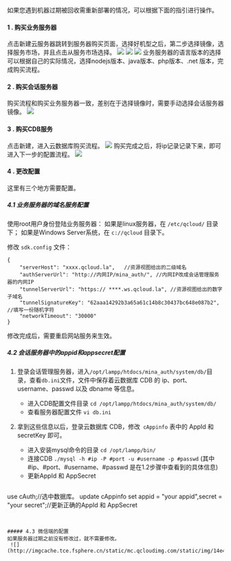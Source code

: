 
如果您遇到机器过期被回收需重新部署的情况，可以根据下面的指引进行操作。

#### 1 . 购买业务服务器
点击新建云服务器跳转到服务器购买页面，选择好机型之后，第二步选择镜像，选择服务市场，并且点击从服务市场选择。
![](http://imgcache.tce.fsphere.cn/static/mc.qcloudimg.com/static/img/940bdaae1ceae8572498ef645901fc06/image.png) 
![](http://imgcache.tce.fsphere.cn/static/mc.qcloudimg.com/static/img/83e736257210b27311297f93c651a5c0/image.png)
![](http://imgcache.tce.fsphere.cn/static/mc.qcloudimg.com/static/img/366b7cc57f14b8a0fb76fbb9bab4500a/image.png)
业务服务器的语言版本的选择可以根据自己的实际情况，选择nodejs版本、java版本、php版本、.net 版本，完成购买流程。


#### 2 . 购买会话服务器
购买流程和购买业务服务器一致，差别在于选择镜像时，需要手动选择会话服务器镜像。
 ![](http://imgcache.tce.fsphere.cn/static/mc.qcloudimg.com/static/img/d4d936de673918a49adb3c5d0944cd3e/image.png)

#### 3 . 购买CDB服务
点击新建，进入云数据库购买流程。
 ![](http://imgcache.tce.fsphere.cn/static/mc.qcloudimg.com/static/img/92a1f638f619e59583923303226164fe/image.png)
购买完成之后，将ip记录记录下来，即可进入下一步的配置流程。
 ![](http://imgcache.tce.fsphere.cn/static/mc.qcloudimg.com/static/img/d34074c0b7f953d77a76af3bee79b6b7/image.png)

#### 4 . 更改配置
这里有三个地方需要配置。

##### 4.1 业务服务器的域名服务配置
使用root用户身份登陆业务服务器：
如果是linux服务器，在 `/etc/qcloud/` 目录下；
如果是Windows Server系统，在 `c://qcloud` 目录下。

修改 `sdk.config` 文件：

```
{
    "serverHost": "xxxx.qcloud.la",   //资源视图给出的二级域名
    "authServerUrl": "http://内网IP/mina_auth/", //内网IP改成会话管理服务器的内网IP
    "tunnelServerUrl": "https:// ****.ws.qcloud.la", //资源视图给出的数字子域名
    "tunnelSignatureKey": "62aaa14292b3a65a61c14b8c30437bc648e087b2", //填写一份随机字符
    "networkTimeout": "30000"
}
```

修改完成后，需要重启网站服务来生效。



##### 4.2 会话服务器中的appid和appsecret配置
1. 登录会话管理服务器，进入`/opt/lampp/htdocs/mina_auth/system/db/`目录，查看`db.ini`文件，文件中保存着云数据库 CDB 的 ip、port、username、passwd 以及 dbname 等信息。
	
	- 进入CDB配置文件目录 `cd /opt/lampp/htdocs/mina_auth/system/db/`
	- 查看服务器配置文件 `vi db.ini`
 
2. 拿到这些信息以后，登录云数据库 CDB，修改` cAppinfo` 表中的 AppId 和 secretKey 即可。

	- 进入安装mysql命令的目录 	`cd /opt/lampp/bin/`
	- 连接CDB 	`./mysql -h #ip -P #port -u #username -p #passwd` 
	(其中#ip、#port、#username、#passwd 是在1.2步骤中查看到的具体信息)
	- 更新AppId 和 AppSecret
	```
use cAuth;//选中数据库。
update cAppinfo set appid = "your appid",secret = "your secret";//更新正确的AppId 和 AppSecret
```
	

##### 4.3 微信端的配置
如果服务器过期之前没有修改过，就不需要修改。
 ![](http://imgcache.tce.fsphere.cn/static/mc.qcloudimg.com/static/img/14e452fece36515dea823818a59370d8/image.jpg)